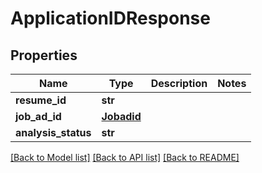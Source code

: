 # ApplicationIDResponse


## Properties
Name | Type | Description | Notes
------------ | ------------- | ------------- | -------------
**resume_id** | **str** |  | 
**job_ad_id** | [**Jobadid**](Jobadid.md) |  | 
**analysis_status** | **str** |  | 

[[Back to Model list]](../README.md#documentation-for-models) [[Back to API list]](../README.md#documentation-for-api-endpoints) [[Back to README]](../README.md)


